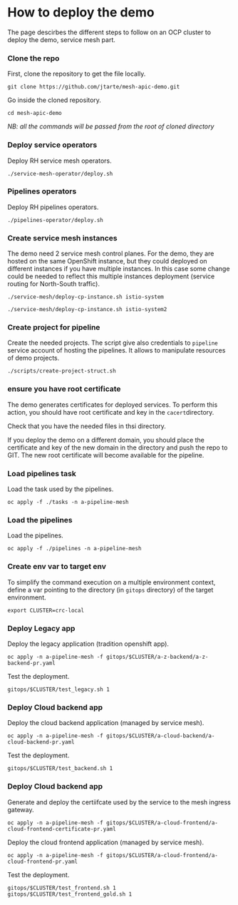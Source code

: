 # How to deploy the demo

The page descirbes the different steps to follow on an OCP cluster to deploy the demo, service mesh part.

### Clone the repo

First, clone the repository to get the file locally.
``` 
git clone https://github.com/jtarte/mesh-apic-demo.git
```

Go inside the cloned repository.
```
cd mesh-apic-demo
```

*NB: all the commands will be passed from the root of cloned directory*


### Deploy service operators

Deploy RH service mesh operators.
```
./service-mesh-operator/deploy.sh
``` 

###  Pipelines operators

Deploy RH pipelines operators.
```
./pipelines-operator/deploy.sh
``` 

### Create service mesh instances

The demo need 2 service mesh control planes. For the demo, they are hosted on the same OpenShift instance, but they could deployed on different instances if you have multiple instances. In this case some change could be needed to reflect this multiple instances deployment (service routing for North-South traffic).

```
./service-mesh/deploy-cp-instance.sh istio-system

./service-mesh/deploy-cp-instance.sh istio-system2

```

### Create project for pipeline 

Create the needed projects. The script give also credentials to `pipeline` service account of hosting the pipelines. It allows to manipulate resources of demo projects. 

```
./scripts/create-project-struct.sh
```

### ensure you have root certificate
The demo generates certificates for deployed services. To perform this action, you should have root certificate and key in the `cacert`directory. 

Check that you have the needed files in thsi directory.

If you deploy the demo on a different domain, you should place the certificate and key of the new domain in the directory and push the repo to GIT. The new root certificate will become available for the pipeline.

### Load pipelines task
Load the task used by the pipelines.
```
oc apply -f ./tasks -n a-pipeline-mesh
```

### Load the pipelines
Load the pipelines.
``` 
oc apply -f ./pipelines -n a-pipeline-mesh
```

### Create env var to target env
To simplify the command execution on a multiple environment context, define a var pointing to the directory (in `gitops` directory) of the target environment.
```
export CLUSTER=crc-local
```

### Deploy Legacy app
Deploy the legacy application (tradition openshift app).
```
oc apply -n a-pipeline-mesh -f gitops/$CLUSTER/a-z-backend/a-z-backend-pr.yaml
```  
Test the deployment.
```
gitops/$CLUSTER/test_legacy.sh 1
``` 

### Deploy Cloud backend app
Deploy the cloud backend application (managed by service mesh).
```
oc apply -n a-pipeline-mesh -f gitops/$CLUSTER/a-cloud-backend/a-cloud-backend-pr.yaml
```
Test the deployment.
```
gitops/$CLUSTER/test_backend.sh 1
``` 

### Deploy Cloud backend app
Generate and deploy the certiifcate used by the service to the mesh ingress gateway.
```
oc apply -n a-pipeline-mesh -f gitops/$CLUSTER/a-cloud-frontend/a-cloud-frontend-certificate-pr.yaml 
```
Deploy the cloud frontend application (managed by service mesh).
```
oc apply -n a-pipeline-mesh -f gitops/$CLUSTER/a-cloud-frontend/a-cloud-frontend-pr.yaml
```
Test the deployment.

```
gitops/$CLUSTER/test_frontend.sh 1
gitops/$CLUSTER/test_frontend_gold.sh 1
``` 











